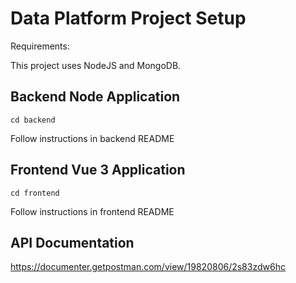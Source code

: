 # Data Platform Project Setup

Requirements:

This project uses NodeJS and MongoDB.

## Backend Node Application
```
cd backend
```
Follow instructions in backend README

## Frontend Vue 3 Application
```
cd frontend
```
Follow instructions in frontend README

## API Documentation

https://documenter.getpostman.com/view/19820806/2s83zdw6hc
